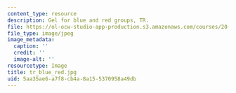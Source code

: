 ```yaml
---
content_type: resource
description: Gel for blue and red groups, TR.
file: https://ol-ocw-studio-app-production.s3.amazonaws.com/courses/20-109-laboratory-fundamentals-in-biological-engineering-fall-2007/5aa35ae6a7f8cb4a8a155370958a49db_tr_blue_red.jpg
file_type: image/jpeg
image_metadata:
  caption: ''
  credit: ''
  image-alt: ''
resourcetype: Image
title: tr_blue_red.jpg
uid: 5aa35ae6-a7f8-cb4a-8a15-5370958a49db
---
```

